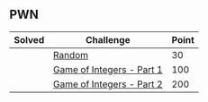 ## PWN

| Solved | Challenge | Point |
| ------ | --------- | ----- |
| | [Random](./Random.md) | 30 |
| | [Game of Integers - Part 1](Game_of_Integers_Part_1.md) | 100 |
| | [Game of Integers - Part 2](Game_of_Integers_Part_2.md) | 200 |